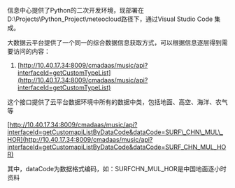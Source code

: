 信息中心提供了Python的二次开发环境，现部署在D:\Projects\Python\_Project\meteocloud路径下，通过Visual Studio Code 集成。

大数据云平台提供了一个同一的综合数据信息获取方式，可以根据信息逐层得到需要访问的内容：



1. [http://10.40.17.34:8009/cmadaas/music/api?interfaceId=getCustomTypeList](http://10.40.17.34:8009/cmadaas/music/api?interfaceId=getCustomTypeList)

这个接口提供了云平台数据环境中所有的数据中类，包括地面、高空、海洋、农气等





[http://10.40.17.34:8009/cmadaas/music/api?interfaceId=getCustomapiListByDataCode&dataCode=SURF\_CHN\_MUL\_HOR](http://10.40.17.34:8009/cmadaas/music/api?interfaceId=getCustomapiListByDataCode&dataCode=SURF_CHN_MUL_HOR)

其中，dataCode为数据格式编码，如：SURFCHN\_MUL\_HOR是中国地面逐小时资料

